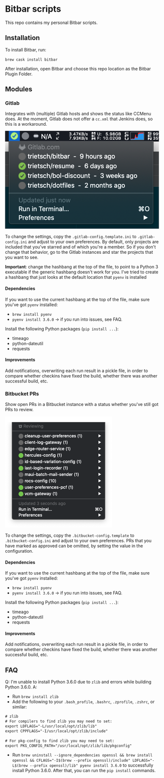 # Bitbar scripts
This repo contains my personal Bitbar scripts.

## Installation
To install Bitbar, run:

`brew cask install bitbar`

After installation, open Bitbar and choose this repo location as the Bitbar Plugin Folder.

## Modules

### Gitlab
Integrates with (multiple) Gitlab hosts and shows the status like CCMenu does. At the moment, Gitlab does not offer a `cc.xml` that Jenkins does, so this is a workaround.

![](.assets/gitlab.png)

To change the settings, copy the `.gitlab-config.template.ini` to `.gitlab-config.ini` and adjust to your own preferences. By default, only projects are included that you've starred and of which you're a member. So if you don't change that behavior, go to the Gitlab instances and star the projects that you want to see.

**Important**: change the hashbang at the top of the file, to point to a Python 3 executable if the generic hashbang doesn't work for you. I've tried to create a hashbang that just looks at the default location that `pyenv` is installed

#### Dependencies

If you want to use the current hashbang at the top of the file, make sure you've got `pyenv` installed:

- `brew install pyenv`
- `pyenv install 3.6.0` -> if you run into issues, see FAQ.

Install the following Python packages (`pip install ...`):
- timeago
- python-dateutil
- requests

#### Improvements

Add notifications, overwriting each run result in a pickle file, in order to compare whether checkins have fixed the build, whether there was another successful build, etc.

### Bitbucket PRs
Show open PRs in a Bitbucket instance with a status whether you've still got PRs to review.

![](.assets/bitbucket-prs.png)

To change the settings, copy the `.bitbucket-config.template` to `.bitbucket-config.ini` and adjust to your own preferences. PRs that you have marked as approved can be omitted, by setting the value in the configuration.

#### Dependencies

If you want to use the current hashbang at the top of the file, make sure you've got `pyenv` installed:

- `brew install pyenv`
- `pyenv install 3.6.0` -> if you run into issues, see FAQ.

Install the following Python packages (`pip install ...`):
- timeago
- python-dateutil
- requests

#### Improvements

Add notifications, overwriting each run result in a pickle file, in order to compare whether checkins have fixed the build, whether there was another successful build, etc.


## FAQ

Q: I'm unable to install Python 3.6.0 due to `zlib` and errors while building Python 3.6.0.
A:
- Run `brew install zlib`
- Add the following to your `.bash_profile`, `.bashrc`, `.zprofile`, `.zshrc`, or similar:
```
# zlib
# For compilers to find zlib you may need to set:
export LDFLAGS="-L/usr/local/opt/zlib/lib"
export CPPFLAGS="-I/usr/local/opt/zlib/include"

# For pkg-config to find zlib you may need to set:
export PKG_CONFIG_PATH="/usr/local/opt/zlib/lib/pkgconfig"
```
- Run `brew uninstall --ignore_dependencies openssl && brew install openssl && CFLAGS="-I$(brew --prefix openssl)/include" LDFLAGS="-L$(brew --prefix openssl)/lib" pyenv install 3.6.0` to successfully install Python 3.6.0. After that, you can run the `pip install` commands.
